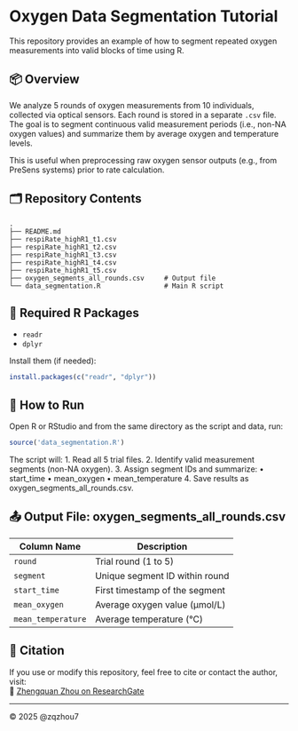 # Oxygen Data Segmentation Tutorial

This repository provides an example of how to segment repeated oxygen measurements into valid blocks of time using R.

## 📦 Overview

We analyze 5 rounds of oxygen measurements from 10 individuals, collected via optical sensors. Each round is stored in a separate `.csv` file. The goal is to segment continuous valid measurement periods (i.e., non-NA oxygen values) and summarize them by average oxygen and temperature levels.

This is useful when preprocessing raw oxygen sensor outputs (e.g., from PreSens systems) prior to rate calculation.

## 🗂 Repository Contents
```
.
├── README.md
├── respiRate_highR1_t1.csv
├── respiRate_highR1_t2.csv
├── respiRate_highR1_t3.csv
├── respiRate_highR1_t4.csv
├── respiRate_highR1_t5.csv
├── oxygen_segments_all_rounds.csv     # Output file
└── data_segmentation.R                # Main R script
```

## 🧪 Required R Packages

- `readr`
- `dplyr`

Install them (if needed):

```r
install.packages(c("readr", "dplyr"))
```

## 🚀 How to Run

Open R or RStudio and from the same directory as the script and data, run:
```r
source('data_segmentation.R')
```

The script will:
	1.	Read all 5 trial files.
	2.	Identify valid measurement segments (non-NA oxygen).
	3.	Assign segment IDs and summarize:
	•	start_time
	•	mean_oxygen
	•	mean_temperature
	4.	Save results as oxygen_segments_all_rounds.csv.

## 📤 Output File: oxygen_segments_all_rounds.csv
| Column Name       | Description                         |
|-------------------|-------------------------------------|
| `round`           | Trial round (1 to 5)                |
| `segment`         | Unique segment ID within round      |
| `start_time`      | First timestamp of the segment      |
| `mean_oxygen`     | Average oxygen value (µmol/L)       |
| `mean_temperature`| Average temperature (°C)            |

## 📄 Citation

If you use or modify this repository, feel free to cite or contact the author, visit:  
🔗 [Zhengquan Zhou on ResearchGate](https://www.researchgate.net/profile/Zhengquan-Zhou)

---

© 2025 @zqzhou7

